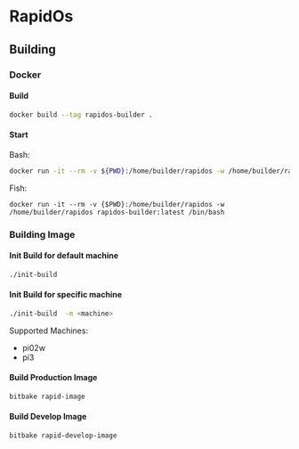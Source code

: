 # RapidOs

## Building
### Docker
#### Build
```bash
docker build --tag rapidos-builder .
```

#### Start
Bash:
```bash
docker run -it --rm -v ${PWD}:/home/builder/rapidos -w /home/builder/rapidos rapidos-builder:latest /bin/bash
```

Fish:
```fish
docker run -it --rm -v {$PWD}:/home/builder/rapidos -w /home/builder/rapidos rapidos-builder:latest /bin/bash
```

### Building Image
#### Init Build for default machine
```bash
./init-build
```

#### Init Build for specific machine
```bash
./init-build  -m <machine>
```

Supported Machines:
* pi02w
* pi3

#### Build Production Image
```bash
bitbake rapid-image
```

#### Build Develop Image
```bash
bitbake rapid-develop-image
```
